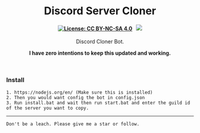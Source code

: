 <p align="center">
	<h1 align="center">
		Discord Server Cloner
	</h1>
	<h4 align="center">
        <a href="https://creativecommons.org/licenses/by-nc-sa/4.0/"><img src="https://img.shields.io/badge/License-CC%20BY--NC--SA%204.0-lightgrey.svg" alt="License: CC BY-NC-SA 4.0"></img></a>
        &nbsp;
		<a href="https://discord.gg/"><img src="https://discordapp.com/api/guilds/891608460167364648/widget.png?style=shield"></img></a>
	</h4>
	<p align="center">
		Discord Cloner Bot.
	</p>
    <p align="center">
		<b>
 I have zero intentions to keep this updated and working.
		</b> 
	</p>
</p>

<br/>




### Install
```
1. https://nodejs.org/en/ (Make sure this is installed)
2. Then you would want config the bot in config.json 
3. Run install.bat and wait then run start.bat and enter the guild id of the server you want to copy.
```

---
	Don't be a leach. Please give me a star or follow.

	